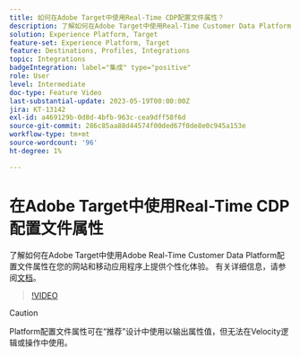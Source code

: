 ```yaml
---
title: 如何在Adobe Target中使用Real-Time CDP配置文件属性？
description: 了解如何在Adobe Target中使用Real-Time Customer Data Platform配置文件属性在您的网站和移动应用程序上提供个性化体验。
solution: Experience Platform, Target
feature-set: Experience Platform, Target
feature: Destinations, Profiles, Integrations
topic: Integrations
badgeIntegration: label="集成" type="positive"
role: User
level: Intermediate
doc-type: Feature Video
last-substantial-update: 2023-05-19T00:00:00Z
jira: KT-13142
exl-id: a469129b-0d8d-4bfb-963c-cea9dff58f6d
source-git-commit: 286c85aa88d44574f00ded67f0de8e0c945a153e
workflow-type: tm+mt
source-wordcount: '96'
ht-degree: 1%

---
```


# 在Adobe Target中使用Real-Time CDP配置文件属性

了解如何在Adobe Target中使用Adobe Real-Time Customer Data Platform配置文件属性在您的网站和移动应用程序上提供个性化体验。 有关详细信息，请参阅[文档](https://experienceleague.adobe.com/docs/target/using/integrate/integrating-with-rtcdp.html?lang=zh-Hans)。

>[!VIDEO](https://video.tv.adobe.com/v/3451903/?learn=on&enablevpops&captions=chi_hans)

>[!CAUTION]
>
>Platform配置文件属性可在“推荐”设计中使用以输出属性值，但无法在Velocity逻辑或操作中使用。
